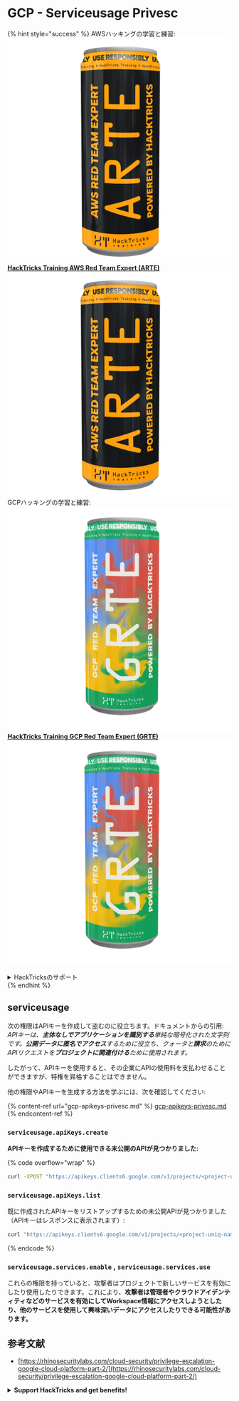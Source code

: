 # GCP - Serviceusage Privesc

{% hint style="success" %}
AWSハッキングの学習と練習:<img src="/.gitbook/assets/image.png" alt="" data-size="line">[**HackTricks Training AWS Red Team Expert (ARTE)**](https://training.hacktricks.xyz/courses/arte)<img src="/.gitbook/assets/image.png" alt="" data-size="line">\
GCPハッキングの学習と練習: <img src="/.gitbook/assets/image (2).png" alt="" data-size="line">[**HackTricks Training GCP Red Team Expert (GRTE)**<img src="/.gitbook/assets/image (2).png" alt="" data-size="line">](https://training.hacktricks.xyz/courses/grte)

<details>

<summary>HackTricksのサポート</summary>

* [**サブスクリプションプラン**](https://github.com/sponsors/carlospolop)をチェック！
* 💬 [**Discordグループ**](https://discord.gg/hRep4RUj7f)に参加するか、[**telegramグループ**](https://t.me/peass)に参加するか、**Twitter** 🐦 [**@hacktricks\_live**](https://twitter.com/hacktricks\_live)**をフォロー**してください。
* **HackTricks**と**HackTricks Cloud**のgithubリポジトリにPRを提出して**ハッキングテクニックを共有**してください。

</details>
{% endhint %}

## serviceusage

次の権限はAPIキーを作成して盗むのに役立ちます。ドキュメントからの引用: _APIキーは、**主体なしでアプリケーションを識別する**単純な暗号化された文字列です。**公開データに匿名でアクセス**するために役立ち、クォータと**請求**のためにAPIリクエストを**プロジェクトに関連付ける**ために使用されます。_

したがって、APIキーを使用すると、その企業にAPIの使用料を支払わせることができますが、特権を昇格することはできません。

他の権限やAPIキーを生成する方法を学ぶには、次を確認してください:

{% content-ref url="gcp-apikeys-privesc.md" %}
[gcp-apikeys-privesc.md](gcp-apikeys-privesc.md)
{% endcontent-ref %}

### `serviceusage.apiKeys.create`

**APIキーを作成するために使用できる未公開のAPIが見つかりました:**

{% code overflow="wrap" %}
```bash
curl -XPOST "https://apikeys.clients6.google.com/v1/projects/<project-uniq-name>/apiKeys?access_token=$(gcloud auth print-access-token)"
```
### `serviceusage.apiKeys.list`

既に作成されたAPIキーをリストアップするための未公開APIが見つかりました（APIキーはレスポンスに表示されます）:
```bash
curl "https://apikeys.clients6.google.com/v1/projects/<project-uniq-name>/apiKeys?access_token=$(gcloud auth print-access-token)"
```
{% endcode %}

### **`serviceusage.services.enable`** , **`serviceusage.services.use`**

これらの権限を持っていると、攻撃者はプロジェクトで新しいサービスを有効にしたり使用したりできます。これにより、**攻撃者は管理者やクラウドアイデンティティなどのサービスを有効にしてWorkspace情報にアクセスしようとしたり、他のサービスを使用して興味深いデータにアクセスしたりできる可能性があります。**

## **参考文献**

* [https://rhinosecuritylabs.com/cloud-security/privilege-escalation-google-cloud-platform-part-2/](https://rhinosecuritylabs.com/cloud-security/privilege-escalation-google-cloud-platform-part-2/)

<details>

<summary><strong>Support HackTricks and get benefits!</strong></summary>

あなたは**サイバーセキュリティ企業**で働いていますか？ **HackTricksであなたの企業を宣伝**してみたいですか？または、**最新バージョンのPEASSにアクセスしたり、HackTricksをPDFでダウンロード**したいですか？[**SUBSCRIPTION PLANS**](https://github.com/sponsors/carlospolop)をチェックしてください！

[**The PEASS Family**](https://opensea.io/collection/the-peass-family)を発見し、独占的な[NFTs](https://opensea.io/collection/the-peass-family)コレクションを見つけてください

[**公式PEASS＆HackTricks swag**](https://peass.creator-spring.com)を手に入れましょう

**[💬](https://emojipedia.org/speech-balloon/) [Discordグループ](https://discord.gg/hRep4RUj7f)に参加するか、[telegramグループ](https://t.me/peass)に参加するか、**Twitter**で**私をフォロー**[🐦](https://github.com/carlospolop/hacktricks/tree/7af18b62b3bdc423e11444677a6a73d4043511e9/\[https:/emojipedia.org/bird/README.md)[**@carlospolopm**](https://twitter.com/carlospolopm)**.**

**ハッキングトリックを共有して、**[**hacktricks githubリポジトリ**](https://github.com/carlospolop/hacktricks)にPRを提出してください**

**.**

</details>
